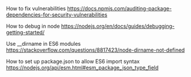 How to fix vulnerabilities
https://docs.npmjs.com/auditing-package-dependencies-for-security-vulnerabilities

How to debug in node
https://nodejs.org/en/docs/guides/debugging-getting-started/

Use __dirname in ES6 modules
https://stackoverflow.com/questions/8817423/node-dirname-not-defined

How to set up package.json to allow ES6 import syntax
https://nodejs.org/api/esm.html#esm_package_json_type_field

